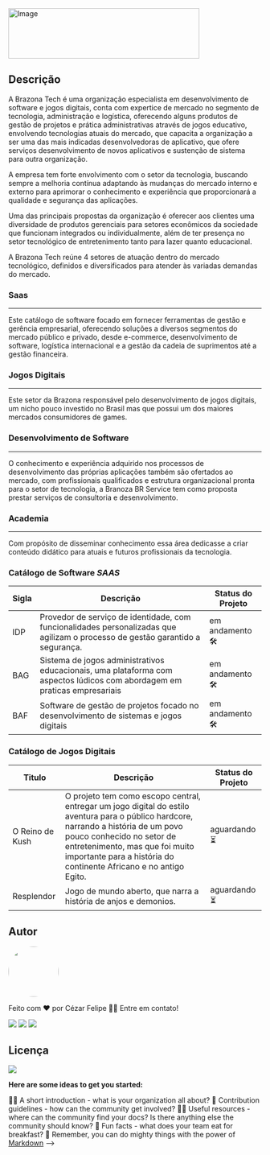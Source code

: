 <img src="https://i.ibb.co/XF6YHKv/Group-1.png"  alt="Image" height="100" width="380" />

## Descrição

A Brazona Tech é uma organização especialista em desenvolvimento de software e jogos digitais, conta com expertice de mercado no segmento de tecnologia, administração e logística, oferecendo alguns produtos de gestão de projetos e prática administrativas através de jogos educativo, envolvendo tecnologias atuais do mercado, que capacita a organização a ser uma das mais indicadas desenvolvedoras de aplicativo, que ofere serviços desenvolvimento de novos aplicativos e sustenção de sistema para outra organização.

A empresa tem forte envolvimento com o setor da tecnologia, buscando sempre a melhoria contínua adaptando às mudanças do mercado interno e externo para aprimorar o conhecimento e experiência que proporcionará a qualidade e segurança das aplicações.

Uma das principais propostas da organização é oferecer aos clientes uma diversidade de produtos gerenciais para setores econômicos da sociedade que funcionam integrados ou individualmente, além de ter presença no setor tecnológico de entretenimento tanto para lazer quanto educacional.

A Brazona Tech reúne 4 setores de atuação dentro do mercado tecnológico, definidos e  diversificados para atender às variadas demandas do mercado.

### Saas

---

Este catálogo de software focado em fornecer ferramentas de gestão e gerência empresarial, oferecendo soluções a diversos segmentos do mercado público e privado, desde e-commerce, desenvolvimento de software, logística internacional e a gestão da cadeia de suprimentos até a gestão financeira.

### Jogos Digitais

---

Este setor da Brazona responsável pelo desenvolvimento de jogos digitais, um nicho pouco investido no Brasil mas que possui um dos maiores mercados consumidores de games.

### Desenvolvimento de Software

---

O conhecimento e experiência adquirido nos processos de desenvolvimento das próprias aplicações também são ofertados ao mercado, com profissionais qualificados e estrutura organizacional pronta para o setor de tecnologia, a Branoza BR Service tem como proposta prestar serviços de consultoria e desenvolvimento.

### Academia

---

Com propósito de disseminar conhecimento essa área dedicasse a criar conteúdo didático para atuais e futuros profissionais da tecnologia.

### Catálogo de Software ***SAAS***

| Sigla | Descrição | Status do Projeto |
| --- | --- | --- |
| IDP | Provedor de serviço de identidade, com funcionalidades personalizadas que agilizam o processo de gestão garantido a segurança. | em andamento 🛠️ |
| BAG | Sistema de jogos administrativos educacionais, uma plataforma com aspectos lúdicos com abordagem em praticas empresariais | em andamento 🛠️ |
| BAF | Software de gestão de projetos focado no desenvolvimento de sistemas e jogos digitais | em andamento 🛠️ |

### Catálogo de Jogos Digitais

| Titulo | Descrição | Status do Projeto |
| --- | --- | --- |
| O Reino de Kush | O projeto tem como escopo central, entregar um jogo digital do estilo aventura para o público hardcore, narrando a história de um povo pouco conhecido no setor de entretenimento, mas que foi muito importante para a história do continente Africano e no antigo Egito. | aguardando ⏳ |
| Resplendor | Jogo de mundo aberto, que narra a história de anjos e demonios. | aguardando ⏳ |


<!-- ### DOCUMENTACAO

> [Documentação completa WIKI](https://github.com/brazona/.github/wiki) -->

## **Autor**

<img style="border-radius: 50%;" src="https://avatars.githubusercontent.com/u/29206101?v=4" width="100px;" alt=""/>

Feito com ❤️ por Cézar Felipe 👋🏽 Entre em contato!

 <a href="https://www.instagram.com/cezar_felpis/" target="_blank"><img src="https://img.shields.io/badge/-Instagram-%23E4405F?style=for-the-badge&logo=instagram&logoColor=white" target="_blank"></a>
  <a href = "mailto:cezarfelipe2008@outlook.com"><img src="https://img.shields.io/badge/-Gmail-%23333?style=for-the-badge&logo=gmail&logoColor=white" target="_blank"></a>
  <a href="https://www.linkedin.com/in/cezarfelipedasilva/" target="_blank"><img src="https://img.shields.io/badge/-LinkedIn-%230077B5?style=for-the-badge&logo=linkedin&logoColor=white" target="_blank"></a> 
    
## Licença
<a href="https://github.com/CezarFelipe/micro-service-springcloud/blob/main/LICENSE" target="_blank"><img src="https://img.shields.io/badge/license-MIT-green" target="_blank"></a>


**Here are some ideas to get you started:**

🙋‍♀️ A short introduction - what is your organization all about?
🌈 Contribution guidelines - how can the community get involved?
👩‍💻 Useful resources - where can the community find your docs? Is there anything else the community should know?
🍿 Fun facts - what does your team eat for breakfast?
🧙 Remember, you can do mighty things with the power of [Markdown](https://docs.github.com/github/writing-on-github/getting-started-with-writing-and-formatting-on-github/basic-writing-and-formatting-syntax)
-->
